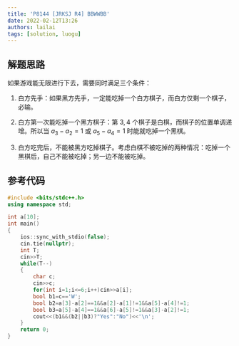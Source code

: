 ```yaml
---
title: 'P8144 [JRKSJ R4] BBWWBB'
date: 2022-02-12T13:26
authors: lailai
tags: [solution, luogu]
---
```


<Solution pid="P8144" aid="u4vpzdfn" />

<!-- truncate -->

## 解题思路

如果游戏能无限进行下去，需要同时满足三个条件：

1. 白方先手：如果黑方先手，一定能吃掉一个白方棋子，而白方仅剩一个棋子，必输。

2. 白方第一次能吃掉一个黑方棋子：第 $3,4$ 个棋子是白棋，而棋子的位置单调递增。所以当 $a_3-a_2=1$ 或 $a_5-a_4=1$ 时能就吃掉一个黑棋。

3. 白方吃完后，不能被黑方吃掉棋子。考虑白棋不被吃掉的两种情况：吃掉一个黑棋后，自己不能被吃掉；另一边不能被吃掉。

## 参考代码

```cpp
#include <bits/stdc++.h>
using namespace std;

int a[10];
int main()
{
	ios::sync_with_stdio(false);
	cin.tie(nullptr);
	int T;
	cin>>T;
	while(T--)
	{
		char c;
		cin>>c;
		for(int i=1;i<=6;i++)cin>>a[i];
		bool b1=c=='W';
		bool b2=a[3]-a[2]==1&&a[2]-a[1]!=1&&a[5]-a[4]!=1;
		bool b3=a[5]-a[4]==1&&a[6]-a[5]!=1&&a[3]-a[2]!=1;
		cout<<(b1&&(b2||b3)?"Yes":"No")<<'\n';
	}
	return 0;
}
```
